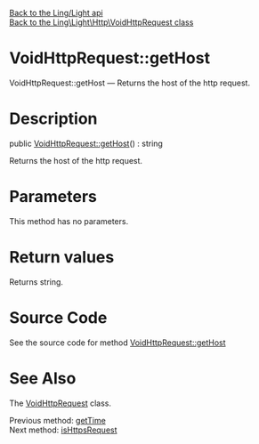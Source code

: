 [Back to the Ling/Light api](https://github.com/lingtalfi/Light/blob/master/doc/api/Ling/Light.md)<br>
[Back to the Ling\Light\Http\VoidHttpRequest class](https://github.com/lingtalfi/Light/blob/master/doc/api/Ling/Light/Http/VoidHttpRequest.md)


VoidHttpRequest::getHost
================



VoidHttpRequest::getHost — Returns the host of the http request.




Description
================


public [VoidHttpRequest::getHost](https://github.com/lingtalfi/Light/blob/master/doc/api/Ling/Light/Http/VoidHttpRequest/getHost.md)() : string




Returns the host of the http request.




Parameters
================

This method has no parameters.


Return values
================

Returns string.








Source Code
===========
See the source code for method [VoidHttpRequest::getHost](https://github.com/lingtalfi/Light/blob/master/Http/VoidHttpRequest.php#L68-L71)


See Also
================

The [VoidHttpRequest](https://github.com/lingtalfi/Light/blob/master/doc/api/Ling/Light/Http/VoidHttpRequest.md) class.

Previous method: [getTime](https://github.com/lingtalfi/Light/blob/master/doc/api/Ling/Light/Http/VoidHttpRequest/getTime.md)<br>Next method: [isHttpsRequest](https://github.com/lingtalfi/Light/blob/master/doc/api/Ling/Light/Http/VoidHttpRequest/isHttpsRequest.md)<br>

